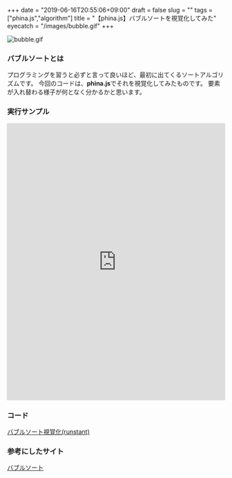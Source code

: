 +++
date = "2019-06-16T20:55:06+09:00"
draft = false
slug = ""
tags = ["phina.js","algorithm"]
title = "【phina.js】バブルソートを視覚化してみた"
eyecatch = "/images/bubble.gif"
+++

![bubble.gif](/images/bubble.gif)

### バブルソートとは
プログラミングを習うと必ずと言って良いほど、最初に出てくるソートアルゴリズムです。
今回のコードは、**phina.js**でそれを視覚化してみたものです。
要素が入れ替わる様子が何となく分かるかと思います。

### 実行サンプル
<div class='runstant'><iframe src='https://runstant.com/alkn203/projects/eab92230/full' width='100%' height='640px' style='border:0px;box-shadow:0px 0px 2px 0px #aaa'></iframe></div>

### コード
[バブルソート視覚化(runstant)](https://runstant.com/alkn203/projects/eab92230)

### 参考にしたサイト
[バブルソート](https://www.codereading.com/algo_and_ds/algo/bubble_sort.html)